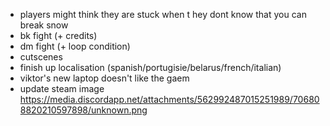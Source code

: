 * players might think they are stuck when t hey dont know that you can break snow
* bk fight (+ credits)
* dm fight (+ loop condition)
* cutscenes
* finish up localisation (spanish/portugisie/belarus/french/italian)
* viktor's new laptop doesn't like the gaem
* update steam image https://media.discordapp.net/attachments/562992487015251989/706808820210597898/unknown.png